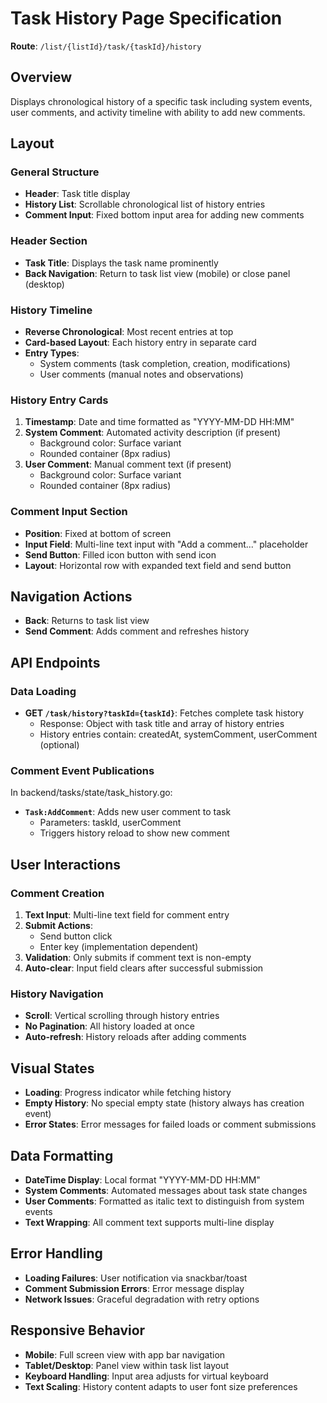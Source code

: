 # Task History Page Specification

**Route**: `/list/{listId}/task/{taskId}/history`

## Overview
Displays chronological history of a specific task including system events, user comments, and activity timeline with ability to add new comments.

## Layout

### General Structure
- **Header**: Task title display
- **History List**: Scrollable chronological list of history entries
- **Comment Input**: Fixed bottom input area for adding new comments

### Header Section
- **Task Title**: Displays the task name prominently
- **Back Navigation**: Return to task list view (mobile) or close panel (desktop)

### History Timeline
- **Reverse Chronological**: Most recent entries at top
- **Card-based Layout**: Each history entry in separate card
- **Entry Types**:
  - System comments (task completion, creation, modifications)
  - User comments (manual notes and observations)

### History Entry Cards
1. **Timestamp**: Date and time formatted as "YYYY-MM-DD HH:MM"
2. **System Comment**: Automated activity description (if present)
   - Background color: Surface variant
   - Rounded container (8px radius)
3. **User Comment**: Manual comment text (if present)
   - Background color: Surface variant
   - Rounded container (8px radius)

### Comment Input Section
- **Position**: Fixed at bottom of screen
- **Input Field**: Multi-line text input with "Add a comment..." placeholder
- **Send Button**: Filled icon button with send icon
- **Layout**: Horizontal row with expanded text field and send button

## Navigation Actions
- **Back**: Returns to task list view
- **Send Comment**: Adds comment and refreshes history

## API Endpoints

### Data Loading
- **GET `/task/history?taskId={taskId}`**: Fetches complete task history
  - Response: Object with task title and array of history entries
  - History entries contain: createdAt, systemComment, userComment (optional)

### Comment Event Publications
In backend/tasks/state/task_history.go:
- **`Task:AddComment`**: Adds new user comment to task
  - Parameters: taskId, userComment
  - Triggers history reload to show new comment

## User Interactions

### Comment Creation
1. **Text Input**: Multi-line text field for comment entry
2. **Submit Actions**:
   - Send button click
   - Enter key (implementation dependent)
3. **Validation**: Only submits if comment text is non-empty
4. **Auto-clear**: Input field clears after successful submission

### History Navigation
- **Scroll**: Vertical scrolling through history entries
- **No Pagination**: All history loaded at once
- **Auto-refresh**: History reloads after adding comments

## Visual States
- **Loading**: Progress indicator while fetching history
- **Empty History**: No special empty state (history always has creation event)
- **Error States**: Error messages for failed loads or comment submissions

## Data Formatting
- **DateTime Display**: Local format "YYYY-MM-DD HH:MM"
- **System Comments**: Automated messages about task state changes
- **User Comments**: Formatted as italic text to distinguish from system events
- **Text Wrapping**: All comment text supports multi-line display

## Error Handling
- **Loading Failures**: User notification via snackbar/toast
- **Comment Submission Errors**: Error message display
- **Network Issues**: Graceful degradation with retry options

## Responsive Behavior
- **Mobile**: Full screen view with app bar navigation
- **Tablet/Desktop**: Panel view within task list layout
- **Keyboard Handling**: Input area adjusts for virtual keyboard
- **Text Scaling**: History content adapts to user font size preferences
